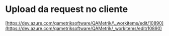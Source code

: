 # Upload da request no cliente

[https://dev.azure.com/qametriksoftware/QAMetrik/\_workitems/edit/10890](https://dev.azure.com/qametriksoftware/QAMetrik/_workitems/edit/10890)
